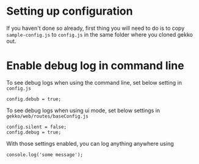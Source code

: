 # Setting up configuration

If you haven't done so already, first thing you will need to do is to copy `sample-config.js` to `config.js` in the same folder where you cloned gekko out.

# Enable debug log in command line

To see debug logs when using the command line, set below setting in `config.js`

    config.debub = true;


To see debug logs when using ui mode, set below settings in `gekko/web/routes/baseConfig.js` 

    config.silent = false;
    config.debug = true; 


With those settings enabled, you can log anything anywhere using 

    console.log('some message');
